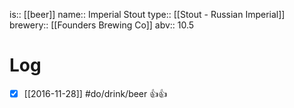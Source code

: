 is:: [[beer]]
name:: Imperial Stout
type:: [[Stout - Russian Imperial]]
brewery:: [[Founders Brewing Co]]
abv:: 10.5

# Log
- [x] [[2016-11-28]] #do/drink/beer 👍👍
